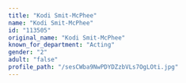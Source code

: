 ```yaml
---
title: "Kodi Smit-McPhee"
name: "Kodi Smit-McPhee"
id: "113505"
original_name: "Kodi Smit-McPhee"
known_for_department: "Acting"
gender: "2"
adult: "false"
profile_path: "/sesCWba9NwPDYDZzbVLs7OgLOti.jpg"
---
```

